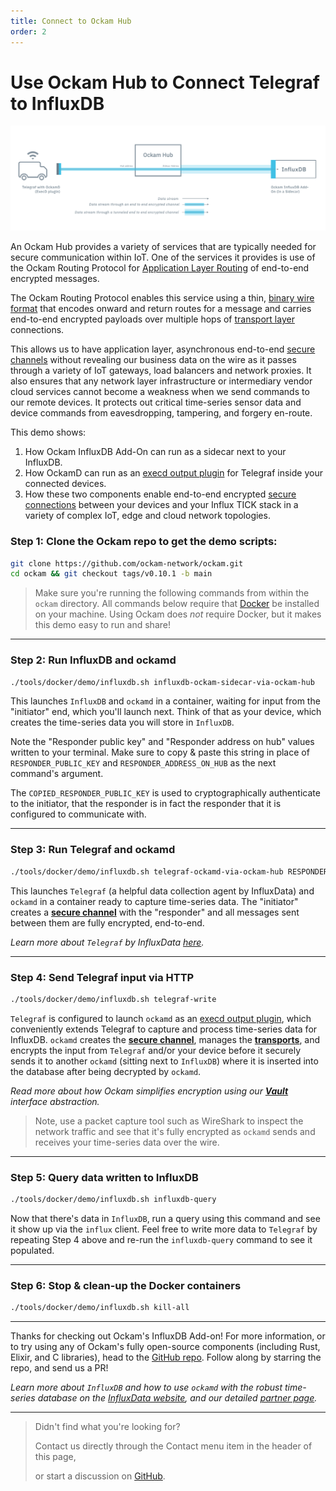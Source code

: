 ```yaml
---
title: Connect to Ockam Hub
order: 2
---
```


# Use Ockam Hub to Connect Telegraf to InfluxDB

![Telegraf, Ockam and InfluxDB](./assets/influx-add-on-ockam.png)

An Ockam Hub provides a variety of services that are typically needed for secure communication
within IoT. One of the services it provides is use of the Ockam Routing Protocol for
[Application Layer Routing](/learn/concepts/application-layer-routing/) of end-to-end encrypted
messages.

The Ockam Routing Protocol enables this service using a thin, [binary wire format](/learn/proposals/0004-wire-protocol/)
that encodes onward and return routes for a message and carries end-to-end encrypted payloads over
multiple hops of [transport layer](/learn/concepts/transports/) connections.

This allows us to have application layer, asynchronous end-to-end [secure channels](/learn/concepts/secure_channels/)
without revealing our business data on the wire as it passes through a variety of IoT gateways,
load balancers and network proxies. It also ensures that any network layer infrastructure or
intermediary vendor cloud services cannot become a weakness when we send commands to our remote
devices. It protects out critical time-series sensor data and device commands from eavesdropping,
tampering, and forgery en-route.

This demo shows:
1. How Ockam InfluxDB Add-On can run as a sidecar next to your InfluxDB.
2. How OckamD can run as an
[execd output plugin](https://github.com/influxdata/telegraf/blob/release-1.16/plugins/outputs/exec/README.md)
for Telegraf inside your connected devices.
3. How these two components enable end-to-end encrypted [secure connections](/learn/concepts/secure_channels/)
between your devices and your Influx TICK stack in a variety of complex IoT, edge and cloud network
topologies.

### Step 1: **Clone the Ockam repo to get the demo scripts:**
```sh
git clone https://github.com/ockam-network/ockam.git
cd ockam && git checkout tags/v0.10.1 -b main
```

> Make sure you're running the following commands from within the `ockam` directory. All commands
below require that [Docker](https://docker.com) be installed on your machine. Using Ockam does _not_
require Docker, but it makes this demo easy to run and share!

---

### Step 2: **Run InfluxDB and ockamd**
```sh
./tools/docker/demo/influxdb.sh influxdb-ockam-sidecar-via-ockam-hub
```

This launches `InfluxDB` and `ockamd` in a container, waiting for input from the "initiator" end,
which you'll launch next. Think of that as your device, which creates the time-series data you
will store in `InfluxDB`.

Note the "Responder public key" and "Responder address on hub" values written to your terminal.
Make sure to copy & paste this string in place of `RESPONDER_PUBLIC_KEY` and
`RESPONDER_ADDRESS_ON_HUB` as the next command's argument.

The `COPIED_RESPONDER_PUBLIC_KEY` is used to cryptographically authenticate to the initiator, that
the responder is in fact the responder that it is configured to communicate with.

---

### Step 3: **Run Telegraf and ockamd**
```sh
./tools/docker/demo/influxdb.sh telegraf-ockamd-via-ockam-hub RESPONDER_PUBLIC_KEY RESPONDER_ADDRESS_ON_HUB
```

This launches `Telegraf` (a helpful data collection agent by InfluxData) and `ockamd` in a container
ready to capture time-series data. The "initiator" creates a
[**secure channel**](/learn/concepts/secure_channels/) with the "responder" and
all messages sent between them are fully encrypted, end-to-end.

_Learn more about `Telegraf` by InfluxData
[here](https://www.influxdata.com/time-series-platform/telegraf/)._

---

### Step 4: **Send Telegraf input via HTTP**
```sh
./tools/docker/demo/influxdb.sh telegraf-write
```

`Telegraf` is configured to launch `ockamd` as an
[execd output plugin](https://github.com/influxdata/telegraf/blob/release-1.16/plugins/outputs/exec/README.md),
which conveniently extends Telegraf to capture and process time-series data for InfluxDB. `ockamd`
creates the [**secure channel**](/learn/concepts/secure_channels/), manages the
[**transports**](/learn/concepts/transports/), and encrypts the input from
`Telegraf` and/or your device before it securely sends it to another `ockamd` (sitting next to
`InfluxDB`) where it is inserted into the database after being decrypted by `ockamd`.

_Read more about how Ockam simplifies encryption using our
[**Vault**](/learn/concepts/vaults/) interface abstraction._

> Note, use a packet capture tool such as WireShark to inspect the network traffic and see that it's
fully encrypted as `ockamd` sends and receives your time-series data over the wire.

---

### Step 5: **Query data written to InfluxDB**
```sh
./tools/docker/demo/influxdb.sh influxdb-query
```

Now that there's data in `InfluxDB`, run a query using this command and see it show up via the
`influx` client. Feel free to write more data to `Telegraf` by repeating Step 4 above and re-run
the `influxdb-query` command to see it populated.

---

### Step 6: **Stop & clean-up the Docker containers**
```sh
./tools/docker/demo/influxdb.sh kill-all
```
---

Thanks for checking out Ockam's InfluxDB Add-on! For more information, or to try using any of
Ockam's fully open-source components (including Rust, Elixir, and C libraries), head to the
[GitHub repo](https://github.com/ockam-network/ockam). Follow along by starring the repo, and send
us a PR!

_Learn more about `InfluxDB` and how to use `ockamd` with the robust time-series database on the
[InfluxData website](https://www.influxdata.com/), and our detailed
[partner page](https://www.influxdata.com/partners/ockam/)._

---

> Didn't find what you're looking for?
>
> Contact us directly through the Contact menu item in the header of this page,
>
> or start a discussion on [GitHub](https://github.com/ockam-network/ockam/discussions).
